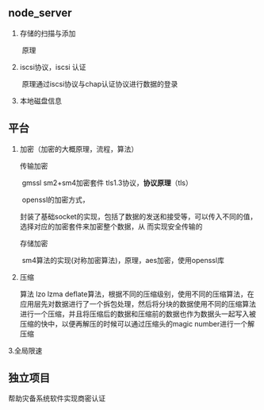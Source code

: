 ## node_server

1. 存储的扫描与添加

   ​	原理

2. iscsi协议，iscsi 认证

   ​	原理通过iscsi协议与chap认证协议进行数据的登录

3. 本地磁盘信息

## 平台

1. 加密（加密的大概原理，流程，算法）

   传输加密

   ​	gmssl sm2+sm4加密套件 tls1.3协议，**协议原理**（tls）

   ​	openssl的加密方式，

   ​	封装了基础socket的实现，包括了数据的发送和接受等，可以传入不同的值，选择对应的加密套件来加密整个数据，从	而实现安全传输的

   存储加密

   ​	sm4算法的实现(对称加密算法)，原理，aes加密，使用openssl库

2. 压缩

   算法 lzo lzma deflate算法，根据不同的压缩级别，使用不同的压缩算法，在应用层先对数据进行了一个拆包处理，然后将分块的数据使用不同的压缩算法进行一个压缩，并且将压缩后的数据和压缩前的数据也作为数据头一起写入被压缩的快中，以便再解压的时候可以通过压缩头的magic number进行一个解压缩



3.全局限速



## 独立项目

帮助灾备系统软件实现商密认证